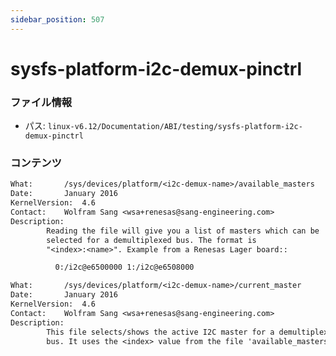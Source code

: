 ```yaml
---
sidebar_position: 507
---
```

# sysfs-platform-i2c-demux-pinctrl

### ファイル情報

- パス: `linux-v6.12/Documentation/ABI/testing/sysfs-platform-i2c-demux-pinctrl`

### コンテンツ

```txt
What:		/sys/devices/platform/<i2c-demux-name>/available_masters
Date:		January 2016
KernelVersion:	4.6
Contact:	Wolfram Sang <wsa+renesas@sang-engineering.com>
Description:
		Reading the file will give you a list of masters which can be
		selected for a demultiplexed bus. The format is
		"<index>:<name>". Example from a Renesas Lager board::

		  0:/i2c@e6500000 1:/i2c@e6508000

What:		/sys/devices/platform/<i2c-demux-name>/current_master
Date:		January 2016
KernelVersion:	4.6
Contact:	Wolfram Sang <wsa+renesas@sang-engineering.com>
Description:
		This file selects/shows the active I2C master for a demultiplexed
		bus. It uses the <index> value from the file 'available_masters'.

```
